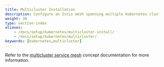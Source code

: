 ```yaml
---
title: Multicluster Installation
description: Configure an Istio mesh spanning multiple Kubernetes clusters.
weight: 30
type: section-index
aliases:
    - /docs/setup/kubernetes/multicluster-install/
    - /docs/setup/kubernetes/multicluster/
keywords: [kubernetes,multicluster]
---
```

Refer to the [multicluster service mesh](/docs/concepts/multicluster-deployments/) concept documentation
for more information.
